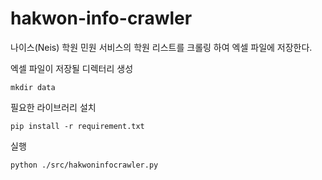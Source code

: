 # hakwon-info-crawler
나이스(Neis) 학원 민원 서비스의 학원 리스트를 크롤링 하여 엑셀 파일에 저장한다.

엑셀 파일이 저장될 디렉터리 생성

`mkdir data`

필요한 라이브러리 설치

`pip install -r requirement.txt`

실행

`python ./src/hakwoninfocrawler.py`


